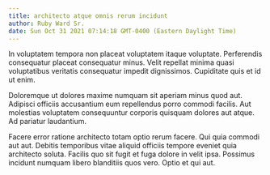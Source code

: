 ```yaml
---
title: architecto atque omnis rerum incidunt
author: Ruby Ward Sr.
date: Sun Oct 31 2021 07:14:18 GMT-0400 (Eastern Daylight Time)
---
```

In voluptatem tempora non placeat voluptatem itaque voluptate. Perferendis consequatur placeat consequatur minus. Velit repellat minima quasi voluptatibus veritatis consequatur impedit dignissimos. Cupiditate quis et id ut enim.

 Doloremque ut dolores maxime numquam sit aperiam minus quod aut. Adipisci officiis accusantium eum repellendus porro commodi facilis. Aut molestias voluptatem consequuntur corporis quisquam dolores aut atque. Ad pariatur laudantium.

 Facere error ratione architecto totam optio rerum facere. Qui quia commodi aut aut. Debitis temporibus vitae aliquid officiis tempore eveniet quia architecto soluta. Facilis quo sit fugit et fuga dolore in velit ipsa. Possimus incidunt numquam libero blanditiis quos vero. Optio et qui aut.
